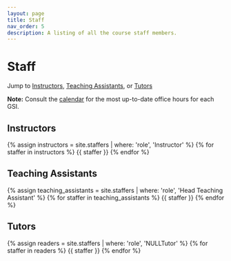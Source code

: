 ```yaml
---
layout: page
title: Staff
nav_order: 5
description: A listing of all the course staff members.
---
```


# Staff

Jump to [Instructors](#inst), [Teaching Assistants](#tas), or [Tutors](#tutors)

**Note:** Consult the [calendar](http://ds100.org/sp20/calendar) for the most up-to-date office hours for each GSI.

<a name = 'inst'></a>

## Instructors

<div class="role">
  {% assign instructors = site.staffers | where: 'role', 'Instructor' %}
  {% for staffer in instructors %}
  {{ staffer }}
  {% endfor %}
</div>

<a name = 'tas'></a>

## Teaching Assistants

<div class="role">
  {% assign teaching_assistants = site.staffers | where: 'role', 'Head Teaching Assistant' %}
  {% for staffer in teaching_assistants %}
  {{ staffer }}
  {% endfor %}
</div>

<a name = 'tutors'></a>

## Tutors

<div class="role">
  {% assign readers = site.staffers | where: 'role', 'NULLTutor' %}
  {% for staffer in readers %}
  {{ staffer }}
  {% endfor %}
</div>
